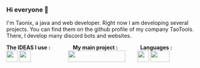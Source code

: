 ### Hi everyone 👋

I'm Taonix, a java and web developer. Right now I am developing several projects. You can find them on the github profile of my company TaoTools. There, I develop many discord bots and websites.

**The IDEAS I use :**&nbsp;&nbsp;&nbsp;&nbsp;&nbsp;&nbsp;&nbsp;&nbsp;&nbsp;&nbsp;&nbsp;&nbsp;&nbsp;&nbsp;&nbsp;**My main project :**&nbsp;&nbsp;&nbsp;&nbsp;&nbsp;&nbsp;&nbsp;&nbsp;&nbsp;&nbsp;&nbsp;&nbsp;&nbsp;&nbsp;&nbsp;**Languages :**<br>
[<img width="30px" height="30px" src="https://upload.wikimedia.org/wikipedia/commons/thumb/d/d5/IntelliJ_IDEA_Logo.svg/1024px-IntelliJ_IDEA_Logo.svg.png">](https://www.jetbrains.com/fr-fr/idea/)
[<img width="30px" height="30px" src="https://upload.wikimedia.org/wikipedia/commons/thumb/9/9a/Visual_Studio_Code_1.35_icon.svg/1200px-Visual_Studio_Code_1.35_icon.svg.png">](https://code.visualstudio.com/)&nbsp;&nbsp;&nbsp;&nbsp;&nbsp;&nbsp;&nbsp;&nbsp;&nbsp;&nbsp;&nbsp;&nbsp;&nbsp;&nbsp;&nbsp;&nbsp;&nbsp;&nbsp;&nbsp;&nbsp;&nbsp;&nbsp;&nbsp;&nbsp;&nbsp;[<img class="book" width="150px" height="30px" src="https://github.com/taonix/Taonix/blob/main/JavaUtilsLogo.png?raw=true">](https://github.com/taonix/JavaUtils)&nbsp;&nbsp;&nbsp;&nbsp;&nbsp;&nbsp;&nbsp;&nbsp;<img width="30px" height="30px" src="https://cdn.iconscout.com/icon/free/png-512/france-flag-country-nation-empire-36011.png">
<img width="50px" height="30px" src="https://github.com/taonix/Taonix/blob/main/flag.png?raw=true">

